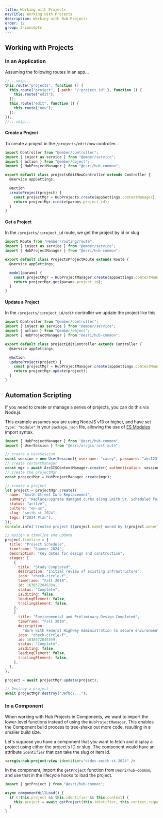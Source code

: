 ```yaml
---
title: Working with Projects
navTitle: Working with Projects
description: Working with Hub Projects
order: 12
group: 2-concepts
---
```


## Working with Projects

### In an Application

Assuming the following routes in an app...

```js
//...snip...
this.route("projects", function () {
  this.route("project", { path: "/:project_id" }, function () {
    this.route("edit");
  });
  this.route("edit", function () {
    this.route("new");
  });
});
//...snip...
```

#### Create a Project

To create a project in the `/projects/edit/new` controller...

```js
import Controller from "@ember/controller";
import { inject as service } from "@ember/service";
import { action } from "@ember/object";
import { HubProjectManager } from "@esri/hub-common";

export default class projectsEditNewController extends Controller {
  @service appSettings;

  @action
  createProject(project) {
    const projectMgr = HubProjects.create(appSettings.contextManager);
    return projectMgr.create(params.project_id);
  }
}
```

#### Get a Project

In the `/projects/:project_id` route, we get the project by id or slug

```js
import Route from "@ember/routing/route";
import { inject as service } from "@ember/service";
import { HubProjectManager } from "@esri/hub-common";

export default class ProjectsProjectRoute extends Route {
  @service appSettings;

  model(params) {
    const projectMgr = HubProjectManager.create(appSettings.contextManager);
    return projectMgr.get(params.project_id);
  }
}
```

#### Update a Project

In the `/projects/:project_id/edit` controller we update the project like this

```js
import Controller from "@ember/controller";
import { inject as service } from "@ember/service";
import { action } from "@ember/object";
import { HubProjectManager } from "@esri/hub-common";

export default class projectEditController extends Controller {
  @service appSettings;

  @action
  updateProject(project) {
    const projectMgr = HubProjectManager.create(appSettings.contextManager);
    return projectMgr.update(project);
  }
}
```

## Automation Scripting

If you need to create or manage a series of projects, you can do this via Node.js.

This example assumes you are using NodeJS v13 or higher, and have set `type: "module"` in your `package.json` file, allowing the use of [ES Modules](https://nodejs.org/docs/latest-v12.x/api/packages.html#packages_determining_module_system) import syntax.

```js
import { HubProjectManager } from "@esri/hub-common";
import { UserSession } from "@esri/arcgis-rest-auth";

// create a UserSession
const session = new UserSession({ username: "casey", password: "abc123" });
// create contextManager
const mgr = await ArcGISContextManager.create({ authentication: session });
// create the projectMgr
const projectMgr = HubProjectManager.create(mgr);

// create a project
let project = projectMgr.create({
  name: "Smith Street Curb Replacement",
  summary: "Replace/upgrade damaged curbs along Smith St. Scheduled for 2024",
  status: "active",
  culture: "en-us",
  slug: "smith-st-2024",
  tags: ["2024 Plan"],
});
console.info(`Created project ${project.name} owned by ${project.owner}`);

// assign a timeline and update
project.timeline = {
  title: "Project Schedule",
  timeframe: "Summer 2024",
  description: "Key dates for design and construction",
  stages: [
    {
      title: "Study Completed",
      description: "Initial review of existing infrastructure",
      icon: "check-circle-f",
      timeframe: "Fall 2019",
      id: 1638572046394,
      status: "Complete",
      isEditing: false,
      leadingElement: false,
      trailingElement: false,
    },
    {
      title: "Environmental and Preliminary Design Completed",
      timeframe: "Fall 2019",
      description:
        "Work with Federal Highway Administration to secure environmental approval of designs",
      icon: "check-circle-f",
      id: 1638572046399,
      status: "Complete",
      isEditing: false,
      leadingElement: false,
      trailingElement: false,
    },
  ],
};

project = await projectMgr.update(project);

// Destroy a project
await projectMgr.destroy("3efbc7...");
```

### In a Component

When working with Hub Projects in Components, we want to import the lower-level functions instead of using the `HubProjectManager`. This enables the Component build process to tree-shake out more code, resulting in a smaller build size.

Let's suppose you have a component that you want to fetch and display a project using either
the project's ID or slug. The component would have an attribute `identifier` that can take the slug or item id.

```html
<arcgis-hub-project-view identifier="dcdev-smith-st-2024" />
```

In the component, import the `getProject` function from `@esri/hub-common`, and use that in the lifecycle hooks to load the project.

```ts
import { getProject } from "@esri/hub-common";

async componentWillLoad() {
  if (!this.project && this.identifier && this.context) {
    this.project = await getProject(this.identifier, this.context.requestOptions);
  }
}
```
